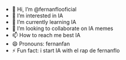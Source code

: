 - 👋 Hi, I’m @fernanflooficial
- 👀 I’m interested in IA
- 🌱 I’m currently learning IA 
- 💞️ I’m looking to collaborate on IA memes
- 📫 How to reach me best IA
- 😄 Pronouns: fernanfan
- ⚡ Fun fact: i start IA with el rap de fernanflo

<!---
fernanflooficial/fernanflooficial is a ✨ special ✨ repository because its `README.md` (this file) appears on your GitHub profile.
You can click the Preview link to take a look at your changes.
--->
